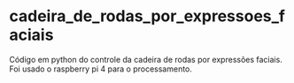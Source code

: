 # cadeira_de_rodas_por_expressoes_faciais
Código em python do controle da cadeira de rodas por expressões faciais. Foi usado o raspberry pi 4 para o processamento.
